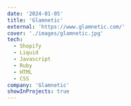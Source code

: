 ```yaml
---
date: '2024-01-05'
title: 'Glamnetic'
external: 'https://www.glamnetic.com/'
cover: './images/glamnetic.jpg'
tech:
  - Shopify
  - Liquid
  - Javascript
  - Ruby
  - HTML
  - CSS
company: 'Glamnetic'
showInProjects: true
---
```


